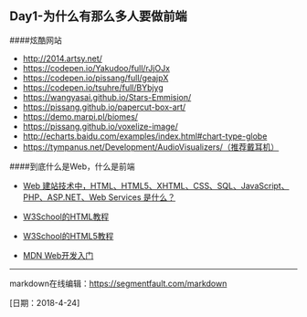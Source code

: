## Day1-为什么有那么多人要做前端 ##
####炫酷网站
* http://2014.artsy.net/
* https://codepen.io/Yakudoo/full/rJjOJx
* https://codepen.io/pissang/full/geajpX
* https://codepen.io/tsuhre/full/BYbjyg
* https://wangyasai.github.io/Stars-Emmision/
* https://pissang.github.io/papercut-box-art/
* https://demo.marpi.pl/biomes/
* https://pissang.github.io/voxelize-image/
* http://echarts.baidu.com/examples/index.html#chart-type-globe
* https://tympanus.net/Development/AudioVisualizers/（推荐戴耳机）

####到底什么是Web，什么是前端
* [Web 建站技术中，HTML、HTML5、XHTML、CSS、SQL、JavaScript、PHP、ASP.NET、Web Services 是什么？][1]
* [W3School的HTML教程][2]
* [W3School的HTML5教程][3]
* [MDN Web开发入门][4]


  [1]: https://www.zhihu.com/question/22689579
  [2]: http://www.w3school.com.cn/html/index.asp
  [3]: http://www.w3school.com.cn/html5/index.asp
  [4]: https://developer.mozilla.org/zh-CN/docs/Learn/Getting_started_with_the_web
---
markdown在线编辑：https://segmentfault.com/markdown

[日期：2018-4-24]